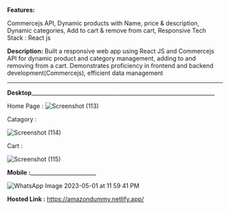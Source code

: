 **Features:**

Commercejs API, 
Dynamic products with Name, price & description, 
Dynamic categories, 
Add to cart & remove from cart, 
Responsive
Tech Stack : React js 

**Description:** Built a responsive web app using React JS and Commercejs API for dynamic product and category management, adding to and removing from a cart. Demonstrates proficiency in frontend and backend development(Commercejs), efficient data management
___________________________________________
______________________**Desktop**_________________________________________________________________________________________

Home Page :
![Screenshot (113)](https://user-images.githubusercontent.com/122821355/235488137-2d27a0fb-a3c4-4a4f-b2a7-7aab95a64a09.png)

Catagory :

![Screenshot (114)](https://user-images.githubusercontent.com/122821355/235488197-17f2cc32-e234-469d-9804-83870a03bea1.png)

Cart :

![Screenshot (115)](https://user-images.githubusercontent.com/122821355/235488217-ba900ebd-ee37-4b3b-8746-b54fbec20fab.png)

__________________________________________________________________**Mobile :**__________________________________________________________________________________________



![WhatsApp Image 2023-05-01 at 11 59 41 PM](https://user-images.githubusercontent.com/122821355/235507108-23a61145-42fd-4080-ba26-3aee61ce0279.jpeg)




**Hosted Link :** https://amazondummy.netlify.app/
